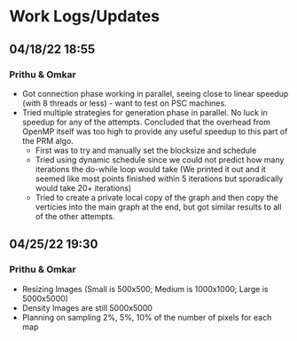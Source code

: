 # Work Logs/Updates

## 04/18/22 18:55
### Prithu & Omkar
- Got connection phase working in parallel, seeing close to linear speedup (with 8 threads or less) - want to test on PSC machines.
- Tried multiple strategies for generation phase in parallel. No luck in speedup for any of the attempts. Concluded that the overhead from OpenMP itself was too high to provide any useful speedup to this part of the PRM algo.
    - First was to try and manually set the blocksize and schedule
    - Tried using dynamic schedule since we could not predict how many iterations the do-while loop would take (We printed it out and it seemed like most points finished within 5 iterations but sporadically would take 20+ iterations)
    - Tried to create a private local copy of the graph and then copy the verticies into the main graph at the end, but got similar results to all of the other attempts.

## 04/25/22 19:30
### Prithu & Omkar
- Resizing Images (Small is 500x500; Medium is 1000x1000; Large is 5000x5000)
- Density Images are still 5000x5000
- Planning on sampling 2%, 5%, 10% of the number of pixels for each map